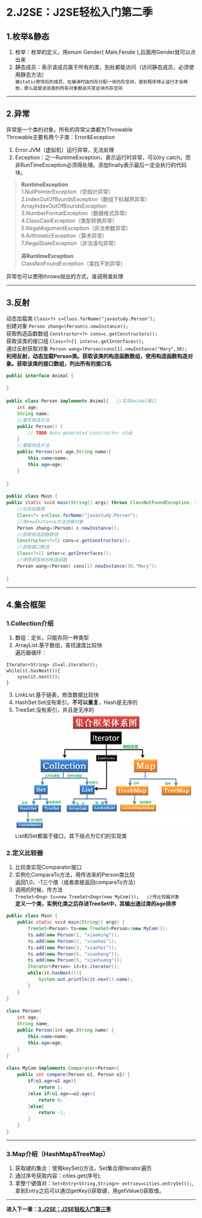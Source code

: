# 2.J2SE：J2SE轻松入门第二季  

## 1.枚举&静态  
1. 枚举：枚举的定义，用enum Gender{ Male,Fenale },后面用Gender就可以点出来
2. 静态成员：表示该成员属于所有的类，到处都能访问（访问静态成员，必须使用静态方法）  
``被static修饰后的成员，在编译时由内存分配一块内存空间，直到程序停止运行才会释放，那么就是说该类的所有对象都会共享这块内存空间``  

---

## 2.异常  
异常是一个类的对象，所有的异常父类都为Throwable  
Throwable主要有两个子类：Error&Exception  
1. Error:JVM（虚拟机）运行异常，无法处理  
2. Exception：之一RuntimeException，表示运行时异常，可以try catch。而非RunTimeException必须得处理。添加finally表示最后一定会执行的代码块。  

>**RuntimeException**  
>1.NullPointerException（空指针异常）  
>2.IndexOutOfBoundsException（数组下标越界异常） ArrayIndexOutOfBoundsException  
>3.NumberFormatException（数据格式异常）  
>4.ClassCastException（类型转换异常）  
>5.IllegalArgumentException（非法参数异常）  
>6.ArithmeticException（算术异常）  
>7.IllegalStateException（非法语句异常）   
>  
>**非RuntimeException**  
>ClassNotFoundException（类找不到异常）  

异常也可以使用throws抛出的方式，谁调用谁处理  

---

## 3.反射  
动态加载类 ``Class<?> c=Class.forName("javastudy.Person");``  
创建对象 ``Person zhang=(Person)c.newInstance();``   
获取构造函数数组 ``Constructor<?> cons=c.getConstructors();``  
获取该类的接口组 ``Class<?>[] inter=c.getInterfaces();``  
通过反射获取对象 ``Person wang=(Person)cons[1].newInstance("Mary",30);``  
**利用反射，动态加载Person类。获取该类的构造函数数组，使用构造函数构造对象。获取该类的接口数组，列出所有的接口名**  
```java
public interface Animal {

}

public class Person implements Animal{   //实现animal接口
	int age;
	String name;
	//重写构造方法
	public Person() {
		// TODO Auto-generated constructor stub
	}
	//重载构造方法
	public Person(int age,String name){
		this.name=name;
		this.age=age;
	}
	
}

public class Main {
public static void main(String[] args) throws ClassNotFoundException, InstantiationException, IllegalAccessException, IllegalArgumentException, InvocationTargetException {
	//动态加载类
	Class<?> c=Class.forName("javastudy.Person");
	//用newInstance方法创建对象
	Person zhang=(Person) c.newInstance();
	//获取构造函数数组
	Constructor<?>[] cons=c.getConstructors();
	//获取接口数组
	Class<?>[] inter=c.getInterfaces();
	//使用获取来的构造函数
	Person wang=(Person) cons[1].newInstance(30,"Mary");

}
```

---

## 4.集合框架  
### 1.Collection介绍  
1. 数组：定长，只能存同一种类型  
2. ArrayList:基于数组，查找速度比较快  
遍历器循环：  
```
Iterator<String> it=al.iterator();
while(it.hasNext()){
	syso(it.next());	
}
```  
3. LinkList:基于链表，修改数据比较快  
4. HashSet:Set没有索引，**不可以重复**，Hash是无序的  
5. TreeSet:没有索引，并且是无序的  
![](../images/2.png)  
List和Set都属于接口，其下结点为它们的实现类  

### 2.定义比较器  
1. 比较类实现Comparator<Person>接口  
2. 实例化ComparaTo方法，用传进来的Person类比较  
返回1,0，-1三个值（或者直接返回compareTo方法）  
3. 调用的时候，传方法  
``TreeSet<Dog> ts=new TreeSet<Dog>(new MyCom());   //传比较器对象``  
**定义一个类，实例化类之后存进TreeSet中，其输出通过类的age排序**  
```java
public class Main {
	public static void main(String[] args) {
		TreeSet<Person> ts=new TreeSet<Person>(new MyCom());
		ts.add(new Person(1, "xiaoming"));
		ts.add(new Person(2, "xiaobai"));
		ts.add(new Person(3, "xiaohei"));
		ts.add(new Person(6, "xiaohong"));
		ts.add(new Person(5, "xiaohuang"));
		Iterator<Person> it=ts.iterator();
		while(it.hasNext()){
			System.out.println(it.next().name);
		}
	}
}

class Person{
	int age;
	String name;
	public Person(int age,String name) {
		this.name=name;
		this.age=age;
	}
}

class MyCom implements Comparator<Person>{
	public int compare(Person o1, Person o2) {
		if(o1.age>o2.age){
			return 1;
		}else if(o1.age==o2.age){
			return 0;
		}else{
			return -1;
		}
	}
}
```

---

### 3.Map介绍（HashMap&TreeMap）  
1. 获取键的集合：使用keySet()方法，Set集合用Iterator遍历  
2. 通过序号获取内容：cities.get(序号);  
3. 拿整个键值对：``Set<Entry<String,String>> entries=cities.entrySet();``,拿到Entry之后可以通过getKey()获取键，用getValue()获取值。  

---

**进入下一章：[3.J2SE：J2SE轻松入门第三季](J2SE_3.md)**